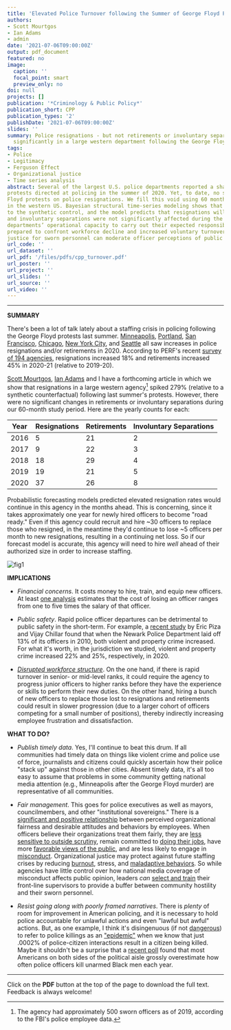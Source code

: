 ```yaml
---
title: 'Elevated Police Turnover following the Summer of George Floyd Protests: A Synthetic Control Study'
authors:
- Scott Mourtgos
- Ian Adams
- admin
date: '2021-07-06T09:00:00Z'
output: pdf_document
featured: no
image:
  caption: ''
  focal_point: smart
  preview_only: no
doi: null
projects: []
publication: '*Criminology & Public Policy*'
publication_short: CPP
publication_types: '2'
publishDate: '2021-07-06T09:00:00Z'
slides: ''
summary: Police resignations - but not retirements or involuntary separations - spiked
  significantly in a large western department following the George Floyd protests.
tags:
- Police
- Legitimacy
- Ferguson Effect
- Organizational justice
- Time series analysis
abstract: Several of the largest U.S. police departments reported a sharp increase in officer resignations following massive public
protests directed at policing in the summer of 2020. Yet, to date, no study has rigorously assessed the impact of the George
Floyd protests on police resignations. We fill this void using 60 months of employment data from a large police department
in the western US. Bayesian structural time-series modeling shows that voluntary resignations increased by 279% relative
to the synthetic control, and the model predicts that resignations will continue at an elevated level. However, retirements
and involuntary separations were not significantly affected during the study period. A retention crisis may diminish police
departments’ operational capacity to carry out their expected responsibilities. Criminal justice stakeholders must be
prepared to confront workforce decline and increased voluntary turnover. Proactive efforts to improve organizational
justice for sworn personnel can moderate officer perceptions of public hostility.
url_code: ''
url_dataset: ''
url_pdf: '/files/pdfs/cpp_turnover.pdf'
url_poster: ''
url_project: ''
url_slides: ''
url_source: ''
url_video: ''
---
```


***************

**SUMMARY** 

There's been a lot of talk lately about a staffing crisis in policing following the George Floyd protests last summer. [Minneapolis](https://www.washingtonpost.com/national/minneapolis-police-shortage-violence-floyd/2020/11/12/642f741a-1a1d-11eb-befb-8864259bd2d8_story.html), [Portland](https://www.foxnews.com/us/portland-police-officers-resign-unprecedented-level-defund-police), [San Francisco](https://www.washingtonexaminer.com/news/just-the-beginning-san-francisco-police-officers-leaving-department-in-record-numbers), [Chicago](https://chicago.suntimes.com/2021/1/15/22229584/police-retirements-backlash-chicago-new-york-minneapolis-john-catanzara-fop-michael-lappe), [New York City](https://www.newsday.com/long-island/nypd-retirements-shea-1.50031351), and [Seattle](https://mynorthwest.com/2392075/rantz-seattle-police-lose-nearly-200-officers-mass-exodus-2020/?) all saw increases in police resignations and/or retirements in 2020. According to PERF's recent [survey of 194 agencies](https://www.policeforum.org/workforcesurveyjune2021), resignations increased 18% and retirements increased 45% in 2020-21 (relative to 2019-20). 

[Scott Mourtgos](https://smourtgos.netlify.app/), [Ian Adams](https://ianadamsresearch.com/) and I have a forthcoming article in which we show that resignations in a large western agency[^1] spiked 279% (relative to a synthetic counterfactual) following last summer's protests. However, there were no significant changes in retirements or involuntary separations during our 60-month study period. Here are the yearly counts for each: 

|Year | Resignations | Retirements | Involuntary Separations |
|-----|--------------|-------------|-------------------------|
|2016 | 5            | 21          | 2                       |
|2017 | 9            | 22          | 3                       |
|2018 | 18           | 29          | 4                       |
|2019 | 19           | 21          | 5                       |
|2020 | 37           | 26          | 8                       |

Probabilistic forecasting models predicted elevated resignation rates would continue in this agency in the months ahead. This is concerning, since it takes approximately one year for newly hired officers to become "road ready." Even if this agency could recruit and hire ~30 officers to replace those who resigned, in the meantime they'd continue to lose ~5 officers per month to new resignations, resulting in a continuing net loss. So if our forecast model is accurate, this agency will need to hire *well* ahead of their authorized size in order to increase staffing.

![fig1](/img/cpp_turnover_forecast.png)

**IMPLICATIONS**

* *Financial concerns*. It costs money to hire, train, and equip new officers. At least [one analysis](https://books.google.com/books/about/Recruitment_Retention_and_Turnover_of_Po.html?id=uKAqWj67tIoC) estimates that the cost of losing an officer ranges from one to five times the salary of that officer.

* *Public safety*. Rapid police officer departures can be detrimental to public safety in the short-term. For example, a [recent study](https://doi.org/10.1080/24751979.2020.1858697) by Eric Piza and Vijay Chillar found that when the Newark Police Department laid off 13% of its officers in 2010, both violent and property crime increased. For what it's worth, in the jurisdiction we studied, violent and property crime increased 22% and 25%, respectively, in 2020. 

* [*Disrupted workforce structure*](https://doi.org/10.1177%2F1098611112456691). On the one hand, if there is rapid turnover in senior- or mid-level ranks, it could require the agency to progress junior officers to higher ranks before they have the experience or skills to perform their new duties. On the other hand, hiring a bunch of new officers to replace those lost to resignations and retirements could result in slower progression (due to a larger cohort of officers competing for a small number of positions), thereby indirectly increasing employee frustration and dissatisfaction. 

**WHAT TO DO?**

* *Publish timely data*. Yes, I'll continue to beat this drum. If all communities had timely data on things like violent crime and police use of force, journalists and citizens could quickly ascertain how their police "stack up" against those in other cities. Absent timely data, it's all too easy to assume that problems in some community getting national media attention (e.g., Minneapolis after the George Floyd murder) are representative of all communities.

* *Fair management*. This goes for police executives as well as mayors, councilmembers, and other "institutional sovereigns." There is a [significant and positive relationship](https://doi.org/10.1111/1745-9125.12251) between perceived organizational fairness and desirable attitudes and behaviors by employees. When officers believe their organizations treat them fairly, they are [less sensitive to outside scrutiny](https://doi.org/10.1016/j.jcrimjus.2016.06.002), remain committed to [doing their jobs](https://doi.org/10.1016/j.jcrimjus.2019.101627), have more [favorable views of the public](https://doi.org/10.1108/13639511311329732), and are less likely to engage in [misconduct](https://doi.org/10.1177%2F0093854810397739). Organizational justice may protect against future staffing crises by reducing [burnout](https://doi.org/10.1108/PIJPSM-06-2019-0094), stress, and [maladaptive behaviors](https://psycnet.apa.org/doi/10.1037/law0000085). So while agencies have little control over how national media coverage of misconduct affects public opinion, leaders *can* [select and train](https://psycnet.apa.org/doi/10.1037/lhb0000273) their front-line supervisors to provide a buffer between community hostility and their sworn personnel. 

* *Resist going along with poorly framed narratives*. There is *plenty* of room for improvement in American policing, and it is necessary to hold police accountable for unlawful actions and even "lawful but awful" actions. But, as one example, I think it's disingenuous (if not [dangerous](https://www.theatlantic.com/ideas/archive/2021/05/what-americans-should-know-about-police-killings-minors/618759/)) to refer to police killings as an ["epidemic"](https://www.aclu.org/report/other-epidemic-fatal-police-shootings-time-covid-19) when we know that just .0002% of police-citizen interactions result in a citizen being killed. Maybe it shouldn't be a surprise that a [recent poll](https://www.skeptic.com/research-center/reports/Research-Report-CUPES-007.pdf) found that most Americans on both sides of the political aisle grossly overestimate how often police officers kill unarmed Black men each year. 

*****
Click on the **PDF** button at the top of the page to download the full text. Feedback is always welcome!

[^1]: The agency had approximately 500 sworn officers as of 2019, according to the FBI's police employee data. 
